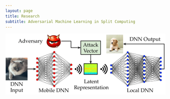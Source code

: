 ```yaml
---
layout: page
title: Research
subtitle: Adversarial Machine Learning in Split Computing
---
```


![image](/assets/img/Distributed-AdvML-1.png)